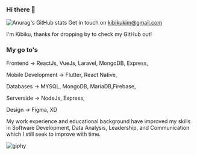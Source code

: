 ### Hi there 👋


![Anurag's GitHub stats](https://github-readme-stats.vercel.app/api?username=briankibiku&show_icons=true&theme=radical) Get in touch on kibikukim@gmail.com


I'm Kibiku, thanks for dropping by to check my GitHub out!

### My go to's

Frontend -> ReactJs, VueJs, Laravel, MongoDB, Express,

Mobile Development -> Flutter, React Native,

Databases -> MYSQL, MongoDB, MariaDB,Firebase,

Serverside -> NodeJs, Express,

Design -> Figma, XD

My work experience and educational background have improved my skills in Software Development, Data Analysis, Leadership, and Communication which I still seek to improve with time.

![giphy](https://user-images.githubusercontent.com/10972674/177987735-e26fa876-45be-4158-a047-8c3f10cd0323.gif)

<!--
**briankibiku/briankibiku** is a ✨ _special_ ✨ repository because its `README.md` (this file) appears on your GitHub profile.

Here are some ideas to get you started:

- 🔭 I’m currently working on ...
- 🌱 I’m currently learning ...
- 👯 I’m looking to collaborate on ...
- 🤔 I’m looking for help with ...
- 💬 Ask me about ...
- 📫 How to reach me: ...
- 😄 Pronouns: ...
- ⚡ Fun fact: ...
-->
